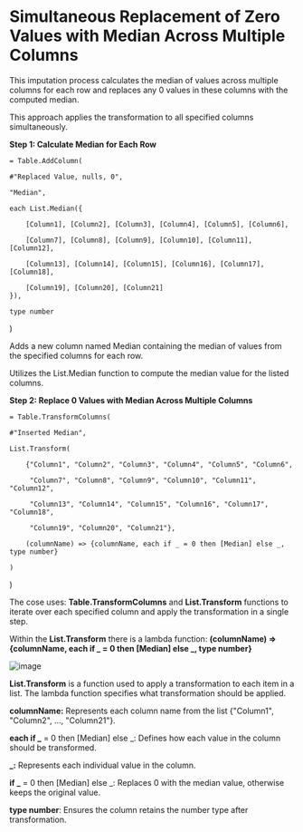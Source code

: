 # Simultaneous Replacement of Zero Values with Median Across Multiple Columns

This imputation process calculates the median of values across multiple columns for each row and replaces any 0 values in these columns with the computed median. 

This approach applies the transformation to all specified columns simultaneously. 

**Step 1: Calculate Median for Each Row**

    = Table.AddColumn(

    #"Replaced Value, nulls, 0", 
    
    "Median", 
    
    each List.Median({
    
        [Column1], [Column2], [Column3], [Column4], [Column5], [Column6], 
        
        [Column7], [Column8], [Column9], [Column10], [Column11], [Column12], 
        
        [Column13], [Column14], [Column15], [Column16], [Column17], [Column18], 
        
        [Column19], [Column20], [Column21]
    }), 
    
    type number
    
)

Adds a new column named Median containing the median of values from the specified columns for each row.

Utilizes the List.Median function to compute the median value for the listed columns.

**Step 2: Replace 0 Values with Median Across Multiple Columns**

    = Table.TransformColumns(

    #"Inserted Median",
    
    List.Transform(
    
        {"Column1", "Column2", "Column3", "Column4", "Column5", "Column6",
        
         "Column7", "Column8", "Column9", "Column10", "Column11", "Column12", 
         
         "Column13", "Column14", "Column15", "Column16", "Column17", "Column18", 
         
         "Column19", "Column20", "Column21"},
         
        (columnName) => {columnName, each if _ = 0 then [Median] else _, type number}
        
    )
    
)

The cose uses: **Table.TransformColumns** and **List.Transform** functions to iterate over each specified column and apply the transformation in a single step.

Within the  **List.Transform** there is a lambda function: **(columnName) => {columnName, each if _ = 0 then [Median] else _, type number}**

![image](https://github.com/user-attachments/assets/7573476e-3390-4ecc-8d52-5df31b7acd89)

**List.Transform** is a function used to apply a transformation to each item in a list. The lambda function specifies what transformation should be applied. 

**columnName:** Represents each column name from the list {"Column1", "Column2", ..., "Column21"}.

**each if _** = 0 then [Median] else _: Defines how each value in the column should be transformed.

**_:** Represents each individual value in the column.

**if _** = 0 then [Median] else _: Replaces 0 with the median value, otherwise keeps the original value.

**type number**: Ensures the column retains the number type after transformation.

